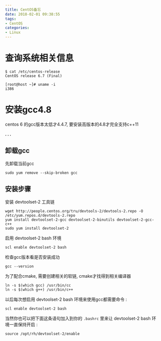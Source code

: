 ```yaml
---
title: CentOS备忘
date: 2018-02-01 09:38:55
tags:
- CentOS
categories:
- Linux
---
```


# 查询系统相关信息

    $ cat /etc/centos-release
    CentOS release 6.7 (Final)

    [root@host ~]# uname -i
    i386

# 安装gcc4.8

centos 6 的gcc版本太低才4.4.7, 要安装高版本的4.8才完全支持c++11

**. . .**<!-- more -->

## 卸载gcc

先卸载当前gcc

    sudo yum remove --skip-broken gcc

## 安装步骤

安装 devtoolset-2 工具链

    wget http://people.centos.org/tru/devtools-2/devtools-2.repo -O /etc/yum.repos.d/devtools-2.repo
    yum install devtoolset-2-gcc devtoolset-2-binutils devtoolset-2-gcc-c++
    sudo yum install devtoolset-2

启用 devtoolset-2 bash 环境

    scl enable devtoolset-2 bash

检查gcc版本看是否安装成功

    gcc --version

为了配合cmake, 需要创建相关的软链, cmake才找得到相关编译器

    ln -s $(which gcc) /usr/bin/cc
    ln -s $(which g++) /usr/bin/c++


以后每次想启用 devtoolset-2 bash 环境来使用gcc都需要命令 :

    scl enable devtoolset-2 bash

当然你也可以把下面这条语句加入到你的 ` .bashrc ` 里来让 devtoolset-2 bash 环境一直保持开启 : 

    source /opt/rh/devtoolset-2/enable


    